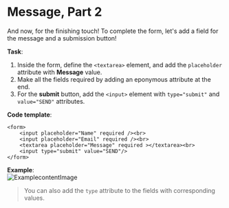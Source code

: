 # Message, Part 2

And now, for the finishing touch! To complete the form, let's add a field for the message and a submission button!

**Task**:  
1. Inside the form, define the `<textarea>` element, and add the `placeholder` attribute with **Message** value.
2. Make all the fields required by adding an eponymous attribute at the end.
3. For the **submit** button, add the `<input>` element with `type="submit"` and `value="SEND"` attributes.

**Code template**:  
```
<form>
	<input placeholder="Name" required /><br>
	<input placeholder="Email" required /><br>
	<textarea placeholder="Message" required ></textarea><br>
	<input type="submit" value="SEND"/>
</form>
```

**Example**:  
![ExamplecontentImage](https://api.sololearn.com/DownloadFile?id=4616)

>You can also add the `type` attribute to the fields with corresponding values.
